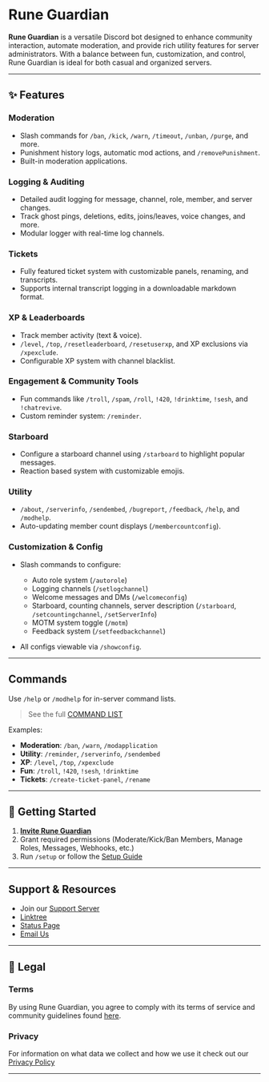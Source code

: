 # Rune Guardian

**Rune Guardian** is a versatile Discord bot designed to enhance community interaction, automate moderation, and provide rich utility features for server administrators. With a balance between fun, customization, and control, Rune Guardian is ideal for both casual and organized servers.

---

## ✨ Features

### Moderation

* Slash commands for `/ban`, `/kick`, `/warn`, `/timeout`, `/unban`, `/purge`, and more.
* Punishment history logs, automatic mod actions, and `/removePunishment`.
* Built-in moderation applications.

### Logging & Auditing

* Detailed audit logging for message, channel, role, member, and server changes.
* Track ghost pings, deletions, edits, joins/leaves, voice changes, and more.
* Modular logger with real-time log channels.

### Tickets

* Fully featured ticket system with customizable panels, renaming, and transcripts.
* Supports internal transcript logging in a downloadable markdown format.

### XP & Leaderboards

* Track member activity (text & voice).
* `/level`, `/top`, `/resetleaderboard`, `/resetuserxp`, and XP exclusions via `/xpexclude`.
* Configurable XP system with channel blacklist.

### Engagement & Community Tools

* Fun commands like `/troll`, `/spam`, `/roll`, `!420`, `!drinktime`, `!sesh`, and `!chatrevive`.
* Custom reminder system: `/reminder`.

### Starboard

* Configure a starboard channel using `/starboard` to highlight popular messages.
* Reaction based system with customizable emojis.

### Utility

* `/about`, `/serverinfo`, `/sendembed`, `/bugreport`, `/feedback`, `/help`, and `/modhelp`.
* Auto-updating member count displays (`/membercountconfig`).

### Customization & Config

* Slash commands to configure:

  * Auto role system (`/autorole`)
  * Logging channels (`/setlogchannel`)
  * Welcome messages and DMs (`/welcomeconfig`)
  * Starboard, counting channels, server description (`/starboard`, `/setcountingchannel`, `/setServerInfo`)
  * MOTM system toggle (`/motm`)
  * Feedback system (`/setfeedbackchannel`)
* All configs viewable via `/showconfig`.

---

## Commands

Use `/help` or `/modhelp` for in-server command lists.

> See the full [COMMAND LIST](./COMMANDLIST.md)

Examples:

* **Moderation**: `/ban`, `/warn`, `/modapplication`
* **Utility**: `/reminder`, `/serverinfo`, `/sendembed`
* **XP**: `/level`, `/top`, `/xpexclude`
* **Fun**: `/troll`, `!420`, `!sesh`, `!drinktime`
* **Tickets**: `/create-ticket-panel`, `/rename`

---

## 🚀 Getting Started

1. [**Invite Rune Guardian**](https://discord.com/oauth2/authorize?client_id=1285116010822893579)
2. Grant required permissions (Moderate/Kick/Ban Members, Manage Roles, Messages, Webhooks, etc.)
3. Run `/setup` or follow the [Setup Guide](./SETUP.md)

---

## Support & Resources

* Join our [Support Server](https://discord.gg/422p3anb3T)
* [Linktree](https://linktr.ee/Rune.gg)
* [Status Page](http://member-contribute.gl.at.ply.gg:56388/status/rune-guardian)
* [Email Us](mailto:xanzinfl@gmail.com)

---

## 📜 Legal

### Terms
By using Rune Guardian, you agree to comply with its terms of service and community guidelines found [here](./TermsOfService.md).

### Privacy
For information on what data we collect and how we use it check out our [Privacy Policy](./PrivacyPolicy.md)

---
